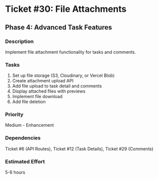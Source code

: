 # Ticket #30: File Attachments

## Phase 4: Advanced Task Features

### Description

Implement file attachment functionality for tasks and comments.

### Tasks

1. Set up file storage (S3, Cloudinary, or Vercel Blob)
2. Create attachment upload API
3. Add file upload to task detail and comments
4. Display attached files with previews
5. Implement file download
6. Add file deletion

### Priority

Medium - Enhancement

### Dependencies

Ticket #6 (API Routes), Ticket #12 (Task Details), Ticket #29 (Comments)

### Estimated Effort

5-6 hours
